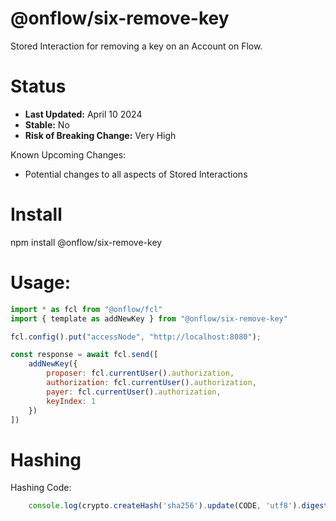 # @onflow/six-remove-key

Stored Interaction for removing a key on an Account on Flow.

# Status

- **Last Updated:** April 10 2024
- **Stable:** No
- **Risk of Breaking Change:** Very High

Known Upcoming Changes:

- Potential changes to all aspects of Stored Interactions

# Install

npm install @onflow/six-remove-key

# Usage:

```javascript
import * as fcl from "@onflow/fcl"
import { template as addNewKey } from "@onflow/six-remove-key"

fcl.config().put("accessNode", "http://localhost:8080");

const response = await fcl.send([
    addNewKey({
        proposer: fcl.currentUser().authorization,
        authorization: fcl.currentUser().authorization,     
        payer: fcl.currentUser().authorization,             
        keyIndex: 1 
    })
])

```

# Hashing

Hashing Code:
```javascript
    console.log(crypto.createHash('sha256').update(CODE, 'utf8').digest('hex'))
```